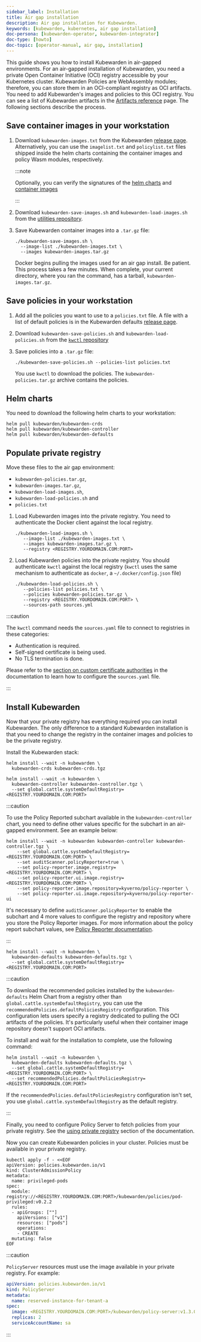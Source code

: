 ```yaml
---
sidebar_label: Installation
title: Air gap installation
description: Air gap installation for Kubewarden.
keywords: [kubewarden, kubernetes, air gap installation]
doc-persona: [kubewarden-operator, kubewarden-integrator]
doc-type: [howto]
doc-topic: [operator-manual, air gap, installation]
---
```


<head>
  <link rel="canonical" href="https://docs.kubewarden.io/howtos/airgap/install"/>
</head>

This guide shows you how to install Kubewarden in air-gapped environments. For
an air-gapped installation of Kubewarden, you need a private Open Container
Initiative (OCI) registry accessible by your Kubernetes cluster. Kubewarden
Policies are WebAssembly modules; therefore, you can store them in an
OCI-compliant registry as OCI artifacts. You need to add Kubewarden's images
and policies to this OCI registry. You can see a list of Kubewarden artifacts
in the [Artifacts reference](../../reference/artifacts.md) page. The following
sections describe the process.

## Save container images in your workstation

1. Download `kubewarden-images.txt` from the Kubewarden [release
   page](https://github.com/kubewarden/helm-charts/releases/). Alternatively,
   you can use the `imagelist.txt` and `policylist.txt` files shipped inside
   the helm charts containing the container images and policy Wasm modules,
   respectively.

   :::note

   Optionally, you can verify the signatures of the [helm
   charts](../../tutorials/verifying-kubewarden.md#helm-charts) and [container
   images](../../tutorials/verifying-kubewarden.md#container-images)

   :::

1.  Download `kubewarden-save-images.sh` and `kubewarden-load-images.sh` from the
    [utilities repository](https://github.com/kubewarden/utils).
1.  Save Kubewarden container images into a `.tar.gz` file:

    ```shell
    ./kubewarden-save-images.sh \
      --image-list ./kubewarden-images.txt \
      --images kubewarden-images.tar.gz
    ```

    Docker begins pulling the images used for an air gap install. Be patient.
    This process takes a few minutes. When complete, your current directory,
    where you ran the command, has a tarball, `kubewarden-images.tar.gz`.

## Save policies in your workstation

1. Add all the policies you want to use to a `policies.txt` file. A file with a
   list of default policies is in the Kubewarden defaults [release
   page](https://github.com/kubewarden/helm-charts/releases/).
1. Download `kubewarden-save-policies.sh` and `kubewarden-load-policies.sh`
   from the [`kwctl`
   repository](https://github.com/kubewarden/kwctl/tree/main/scripts)
1. Save policies into a `.tar.gz` file:

   ```shell
   ./kubewarden-save-policies.sh --policies-list policies.txt
   ```

   You use `kwctl` to download the policies. The `kubewarden-policies.tar.gz`
   archive contains the policies.

## Helm charts

You need to download the following helm charts to your workstation:

```shell
helm pull kubewarden/kubewarden-crds
helm pull kubewarden/kubewarden-controller
helm pull kubewarden/kubewarden-defaults
```

## Populate private registry

Move these files to the air gap environment:

- `kubewarden-policies.tar.gz`,
- `kubewarden-images.tar.gz`,
- `kubewarden-load-images.sh`,
- `kubewarden-load-policies.sh` and
- `policies.txt`

1. Load Kubewarden images into the private registry. You need to authenticate
   the Docker client against the local registry.

   ```shell
   ./kubewarden-load-images.sh \
      --image-list ./kubewarden-images.txt \
      --images kubewarden-images.tar.gz \
      --registry <REGISTRY.YOURDOMAIN.COM:PORT>
   ```

1. Load Kubewarden policies into the private registry. You should authenticate
   `kwctl` against the local registry (`kwctl` uses the same mechanism to
   authenticate as `docker`, a `~/.docker/config.json` file)

   ```shell
   ./kubewarden-load-policies.sh \
      --policies-list policies.txt \
      --policies kubewarden-policies.tar.gz \
      --registry <REGISTRY.YOURDOMAIN.COM:PORT> \
      --sources-path sources.yml
   ```

:::caution

The `kwctl` command needs the `sources.yaml` file to connect to registries in
these categories:

- Authentication is required.
- Self-signed certificate is being used.
- No TLS termination is done.

Please refer to the [section on custom certificate
authorities](../custom-certificate-authorities.md) in the documentation to
learn how to configure the `sources.yaml` file.

:::

## Install Kubewarden

Now that your private registry has everything required you can install
Kubewarden. The only difference to a standard Kubewarden installation is that
you need to change the registry in the container images and policies to be the
private registry.

Install the Kubewarden stack:

```shell
helm install --wait -n kubewarden \
  kubewarden-crds kubewarden-crds.tgz
```

```shell
helm install --wait -n kubewarden \
  kubewarden-controller kubewarden-controller.tgz \
  --set global.cattle.systemDefaultRegistry=<REGISTRY.YOURDOMAIN.COM:PORT>
```

:::caution

To use the Policy Reported subchart available in the `kubewarden-controller`
chart, you need to define other values specific for the subchart in an
air-gapped environment. See an example below:

```shell
helm install --wait -n kubewarden kubewarden-controller kubewarden-controller.tgz \
    --set global.cattle.systemDefaultRegistry=<REGISTRY.YOURDOMAIN.COM:PORT> \
    --set auditScanner.policyReporter=true \
    --set policy-reporter.image.registry=<REGISTRY.YOURDOMAIN.COM:PORT> \
    --set policy-reporter.ui.image.registry=<REGISTRY.YOURDOMAIN.COM:PORT> \
    --set policy-reporter.image.repository=kyverno/policy-reporter \
    --set policy-reporter.ui.image.repository=kyverno/policy-reporter-ui
```

It's necessary to define `auditScanner.policyReporter` to enable the subchart
and 4 more values to configure the registry and repository where you store the
Policy Reporter images. For more information about the policy report subchart
values, see [Policy Reporter
documentation](https://kyverno.github.io/policy-reporter-docs/getting-started/helm.html).

:::

```shell
helm install --wait -n kubewarden \
  kubewarden-defaults kubewarden-defaults.tgz \
  --set global.cattle.systemDefaultRegistry=<REGISTRY.YOURDOMAIN.COM:PORT>
```

:::caution

To download the recommended policies installed by the `kubewarden-defaults`
Helm Chart from a registry other than `global.cattle.systemDefaultRegistry`,
you can use the `recommendedPolicies.defaultPoliciesRegistry` configuration.
This configuration lets users specify a registry dedicated to pulling the OCI
artifacts of the policies. It's particularly useful when their container image
repository doesn't support OCI artifacts.

To install and wait for the installation to complete, use the following
command:

```console
helm install --wait -n kubewarden \
  kubewarden-defaults kubewarden-defaults.tgz \
  --set global.cattle.systemDefaultRegistry=<REGISTRY.YOURDOMAIN.COM:PORT> \
  --set recommendedPolicies.defaultPoliciesRegistry=<REGISTRY.YOURDOMAIN.COM:PORT>
```

If the `recommendedPolicies.defaultPoliciesRegistry` configuration isn't set,
you use `global.cattle.systemDefaultRegistry` as the default registry.

:::

Finally, you need to configure Policy Server to fetch policies from your
private registry. See the [using private
registry](../policy-servers/private-registry) section of the documentation.

Now you can create Kubewarden policies in your cluster. Policies must be
available in your private registry.

```
kubectl apply -f - <<EOF
apiVersion: policies.kubewarden.io/v1
kind: ClusterAdmissionPolicy
metadata:
  name: privileged-pods
spec:
  module: registry://<REGISTRY.YOURDOMAIN.COM:PORT>/kubewarden/policies/pod-privileged:v0.2.2
  rules:
  - apiGroups: [""]
    apiVersions: ["v1"]
    resources: ["pods"]
    operations:
    - CREATE
  mutating: false
EOF
```

:::caution

`PolicyServer` resources must use the image available in your private registry.
For example:

```yaml
apiVersion: policies.kubewarden.io/v1
kind: PolicyServer
metadata:
  name: reserved-instance-for-tenant-a
spec:
  image: <REGISTRY.YOURDOMAIN.COM:PORT>/kubewarden/policy-server:v1.3.0
  replicas: 2
  serviceAccountName: sa
```

:::
